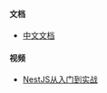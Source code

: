 #### 文档
- [中文文档](http://nestjs.inode.club/)

#### 视频
- [NestJS从入门到实战](https://www.bilibili.com/video/BV1btU7YtE5M/)
